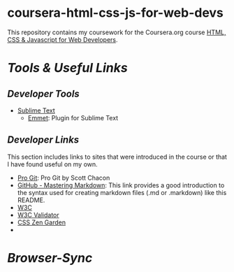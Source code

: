 # coursera-html-css-js-for-web-devs
This repository contains my coursework for the Coursera.org course [HTML, CSS &amp; Javascript for Web Developers](https://www.coursera.org/learn/html-css-javascript-for-web-developers).

# _**Tools &amp; Useful Links**_
## _Developer Tools_
* [Sublime Text](https://www.sublimetext.com/)
	* [Emmet](http://emmet.io/): Plugin for Sublime Text
## _Developer Links_
This section includes links to sites that were introduced in the course or that I have found useful on my own.
* [Pro Git](https://git-scm.com/book/en/v2): Pro Git by Scott Chacon
* [GitHub - Mastering Markdown](https://guides.github.com/features/mastering-markdown/): This link provides a good introduction to the syntax used for creating markdown files \(.md or .markdown\) like this README.
* [W3C](https://www.w3.org/)
* [W3C Validator](https://validator.w3.org/)
* [CSS Zen Garden](http://www.csszengarden.com/)
*

# _**Browser-Sync**_

